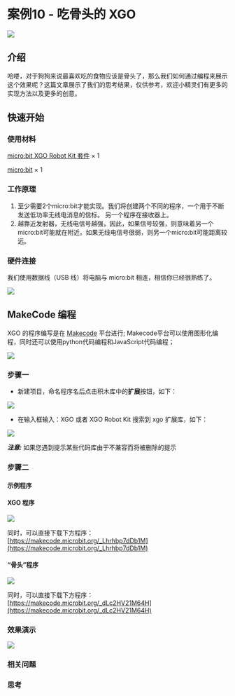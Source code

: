 ﻿---
sidebar_position: 17
sidebar_label: 案例10 - 吃骨头的 XGO
---
# 案例10 - 吃骨头的 XGO

![](https://wiki-media-ef.oss-cn-hongkong.aliyuncs.com//images/microbit-xgo-robot-kit-case10-01.png)

## 介绍

哈喽，对于狗狗来说最喜欢吃的食物应该是骨头了，那么我们如何通过编程来展示这个效果呢？这篇文章展示了我们的思考结果，仅供参考，欢迎小精灵们有更多的实现方法以及更多的创意。

## 快速开始

### 使用材料

[micro:bit XGO Robot Kit 套件](https://www.elecfreaks.com/micro-bit-xgo-robot-kit.html) × 1

[micro:bit](https://www.elecfreaks.com/micro-bit/board.html) × 1

### 工作原理

1. 至少需要2个micro:bit才能实现。我们将创建两个不同的程序，一个用于不断发送低功率无线电消息的信标。 另一个程序在接收器上。
2. 越靠近发射器，无线电信号越强，因此，如果信号较强，则意味着另一个micro:bit可能就在附近。如果无线电信号很弱，则另一个micro:bit可能距离较远。

### 硬件连接

我们使用数据线（USB 线）将电脑与 micro:bit 相连，相信你已经很熟练了。

![](https://wiki-media-ef.oss-cn-hongkong.aliyuncs.com//images/microbit-xgo-robot-kit-22.png)

## MakeCode 编程

XGO 的程序编写是在 [Makecode](https://makecode.microbit.org/#) 平台进行; Makecode平台可以使用图形化编程，同时还可以使用python代码编程和JavaScript代码编程；

![](https://wiki-media-ef.oss-cn-hongkong.aliyuncs.com//images/microbit-xgo-robot-kit-10.png)

### 步骤一

- 新建项目，命名程序名后点击积木库中的**扩展**按钮，如下：

![](https://wiki-media-ef.oss-cn-hongkong.aliyuncs.com//images/microbit-xgo-robot-kit-12.png)

- 在输入框输入：XGO 或者 XGO Robot Kit 搜索到 xgo 扩展库，如下：

![](https://wiki-media-ef.oss-cn-hongkong.aliyuncs.com//images/microbit-xgo-robot-kit-13.png)

**_注意:_** 如果您遇到提示某些代码库由于不兼容而将被删除的提示

### 步骤二

#### 示例程序

#### XGO 程序

![](https://wiki-media-ef.oss-cn-hongkong.aliyuncs.com//images/microbit-xgo-robot-kit-case10-02.png)

同时，可以直接下载下方程序：
[https://makecode.microbit.org/_Lhrhbp7dDb1M](https://makecode.microbit.org/_Lhrhbp7dDb1M)

#### “骨头”程序

![](https://wiki-media-ef.oss-cn-hongkong.aliyuncs.com//images/microbit-xgo-robot-kit-case10-03.png)

同时，可以直接下载下方程序：
[https://makecode.microbit.org/_dLc2HV21M64H](https://makecode.microbit.org/_dLc2HV21M64H)

### 效果演示

![](https://wiki-media-ef.oss-cn-hongkong.aliyuncs.com//images/microbit-xgo-robot-kit-case10-04.gif)

### 相关问题

### 思考
